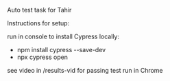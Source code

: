 Auto test task for Tahir

Instructions for setup:

run in console to install Cypress locally:
- npm install cypress --save-dev
- npx cypress open

see video in /results-vid for passing test run in Chrome

